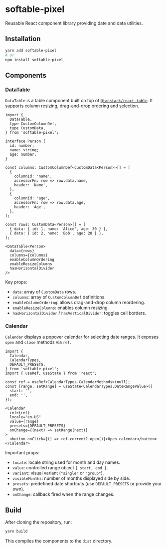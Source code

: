 # softable-pixel

Reusable React component library providing date and data utilities.

## Installation

```bash
yarn add softable-pixel
# or
npm install softable-pixel
```

## Components

### DataTable

`DataTable` is a table component built on top of [`@tanstack/react-table`](https://tanstack.com/table).
It supports column resizing, drag-and-drop ordering and selection.

```tsx
import {
  DataTable,
  type CustomColumnDef,
  type CustomData,
} from 'softable-pixel';

interface Person {
  id: number;
  name: string;
  age: number;
}

const columns: CustomColumnDef<CustomData<Person>>[] = [
  {
    columnId: 'name',
    accessorFn: row => row.data.name,
    header: 'Name',
  },
  {
    columnId: 'age',
    accessorFn: row => row.data.age,
    header: 'Age',
  },
];

const rows: CustomData<Person>[] = [
  { data: { id: 1, name: 'Alice', age: 30 } },
  { data: { id: 2, name: 'Bob', age: 28 } },
];

<DataTable<Person>
  data={rows}
  columns={columns}
  enableColumnOrdering
  enableResizeColumns
  hasHorizontalDivider
/>
```

Key props:

- `data`: array of `CustomData` rows.
- `columns`: array of `CustomColumnDef` definitions.
- `enableColumnOrdering`: allows drag-and-drop column reordering.
- `enableResizeColumns`: enables column resizing.
- `hasHorizontalDivider` / `hasVerticalDivider`: toggles cell borders.

### Calendar

`Calendar` displays a popover calendar for selecting date ranges.
It exposes `open` and `close` methods via `ref`.

```tsx
import {
  Calendar,
  CalendarTypes,
  DEFAULT_PRESETS,
} from 'softable-pixel';
import { useRef, useState } from 'react';

const ref = useRef<CalendarTypes.CalendarMethods>(null);
const [range, setRange] = useState<CalendarTypes.DateRangeValue>({
  start: '',
  end: '',
});

<Calendar
  ref={ref}
  locale="en-US"
  value={range}
  presets={DEFAULT_PRESETS}
  onChange={(next) => setRange(next)}
>
  <button onClick={() => ref.current?.open()}>Open calendar</button>
</Calendar>
```

Important props:

- `locale`: locale string used for month and day names.
- `value`: controlled range object `{ start, end }`.
- `variant`: visual variant (`"single"` or `"group"`).
- `visibleMonths`: number of months displayed side by side.
- `presets`: predefined date shortcuts (use `DEFAULT_PRESETS` or provide your own).
- `onChange`: callback fired when the range changes.

## Build

After cloning the repository, run:

```bash
yarn build
```

This compiles the components to the `dist` directory.

